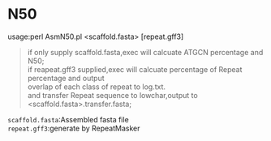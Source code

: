 # N50
 usage:perl AsmN50.pl <scaffold.fasta> [repeat.gff3]    
>if only supply scaffold.fasta,exec will calcuate ATGCN percentage and N50;    
>if reapeat.gff3 supplied,exec will calcuate percentage of Repeat percentage and output    
>overlap of each class of repeat to log.txt.   
>and transfer Repeat sequence to lowchar,output to <scaffold.fasta>.transfer.fasta;   
            
`scaffold.fasta`:Assembled fasta file  
`repeat.gff3`:generate by RepeatMasker
